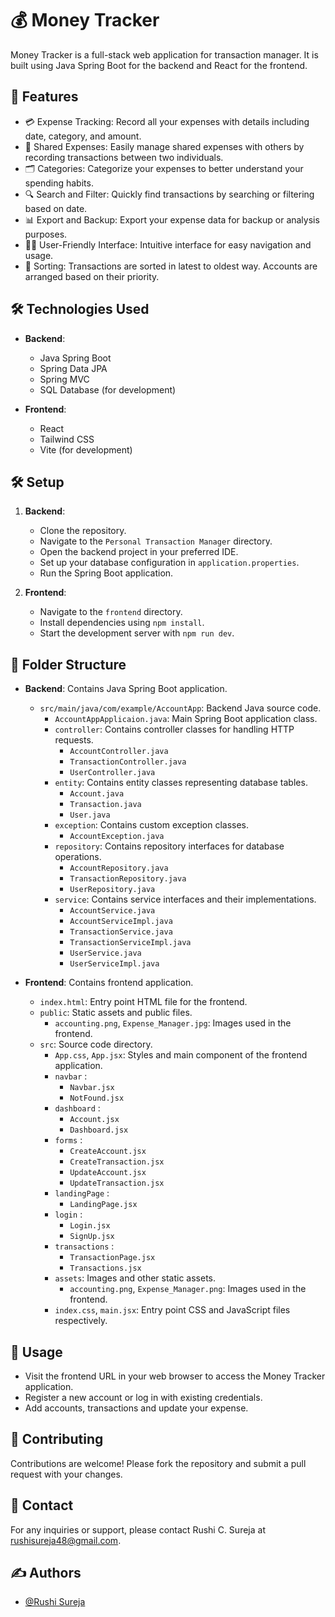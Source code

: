 # 💰 Money Tracker

Money Tracker is a full-stack web application for transaction manager. It is built using Java Spring Boot for the backend and React for the frontend.

## 🚀 Features

- 💳 Expense Tracking: Record all your expenses with details including date, category, and amount.
- 🤝 Shared Expenses: Easily manage shared expenses with others by recording transactions between two individuals.
- 🗂️ Categories: Categorize your expenses to better understand your spending habits.
- 🔍 Search and Filter: Quickly find transactions by searching or filtering based on date.
- 📊 Export and Backup: Export your expense data for backup or analysis purposes.
- 👨‍💻 User-Friendly Interface: Intuitive interface for easy navigation and usage.
- 🔢 Sorting: Transactions are sorted in latest to oldest way. Accounts are arranged based on their priority.

## 🛠️ Technologies Used

- **Backend**:
  - Java Spring Boot
  - Spring Data JPA
  - Spring MVC
  - SQL Database (for development)
  
- **Frontend**:
  - React
  - Tailwind CSS
  - Vite (for development)

## 🛠️ Setup

1. **Backend**:
   - Clone the repository.
   - Navigate to the `Personal Transaction Manager` directory.
   - Open the backend project in your preferred IDE.
   - Set up your database configuration in `application.properties`.
   - Run the Spring Boot application.

2. **Frontend**:
   - Navigate to the `frontend` directory.
   - Install dependencies using `npm install`.
   - Start the development server with `npm run dev`.

## 📂 Folder Structure

- **Backend**: Contains Java Spring Boot application.
  - `src/main/java/com/example/AccountApp`: Backend Java source code.
    - `AccountAppApplicaion.java`: Main Spring Boot application class.
    - `controller`: Contains controller classes for handling HTTP requests.
      - `AccountController.java`
      - `TransactionController.java`
      - `UserController.java`
    - `entity`: Contains entity classes representing database tables.
      - `Account.java`
      - `Transaction.java`
      - `User.java`
    - `exception`: Contains custom exception classes.
      - `AccountException.java`
    - `repository`: Contains repository interfaces for database operations.
      - `AccountRepository.java`
      - `TransactionRepository.java`
      - `UserRepository.java`
    - `service`: Contains service interfaces and their implementations.
      - `AccountService.java`
      - `AccountServiceImpl.java`
      - `TransactionService.java`
      - `TransactionServiceImpl.java`
      - `UserService.java`
      - `UserServiceImpl.java`

- **Frontend**: Contains frontend application.
  - `index.html`: Entry point HTML file for the frontend.
  - `public`: Static assets and public files.
    - `accounting.png`, `Expense_Manager.jpg`: Images used in the frontend.
  - `src`: Source code directory.
    - `App.css`, `App.jsx`: Styles and main component of the frontend application.
    - `navbar` :
      - `Navbar.jsx`
      - `NotFound.jsx`
    - `dashboard` :
      - `Account.jsx`
      - `Dashboard.jsx`
    - `forms` :
      - `CreateAccount.jsx`
      - `CreateTransaction.jsx`
      - `UpdateAccount.jsx`
      - `UpdateTransaction.jsx`
    - `landingPage` :
      - `LandingPage.jsx`
    - `login` :
      - `Login.jsx`
      - `SignUp.jsx`
    - `transactions` :
      - `TransactionPage.jsx`
      - `Transactions.jsx`
    - `assets`: Images and other static assets.
      - `accounting.png`, `Expense_Manager.png`: Images used in the frontend.
    - `index.css`, `main.jsx`: Entry point CSS and JavaScript files respectively.

## 📝 Usage

- Visit the frontend URL in your web browser to access the Money Tracker application.
- Register a new account or log in with existing credentials.
- Add accounts, transactions and update your expense.

## 🤝 Contributing

Contributions are welcome! Please fork the repository and submit a pull request with your changes.

## 📧 Contact

For any inquiries or support, please contact Rushi C. Sureja at rushisureja48@gmail.com.


## ✍️ Authors

- [@Rushi Sureja](https://github.com/Sureja-Rushi)
